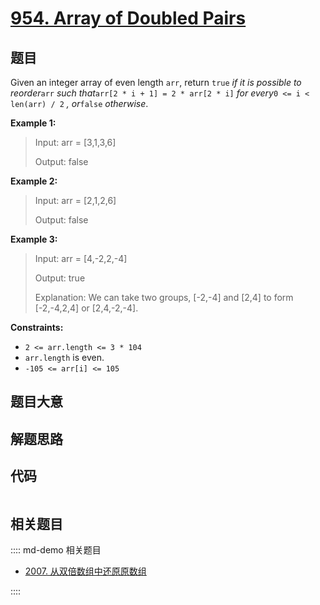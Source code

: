 # [954. Array of Doubled Pairs](https://leetcode.com/problems/array-of-doubled-pairs/)

## 题目

Given an integer array of even length `arr`, return `true` _if it is possible
to reorder_`arr` _such that_`arr[2 * i + 1] = 2 * arr[2 * i]` _for every_`0 <=
i < len(arr) / 2` _, or_`false` _otherwise_.



**Example 1:**

> Input: arr = [3,1,3,6]
> 
> Output: false

**Example 2:**

> Input: arr = [2,1,2,6]
> 
> Output: false

**Example 3:**

> Input: arr = [4,-2,2,-4]
> 
> Output: true
> 
> Explanation: We can take two groups, [-2,-4] and [2,4] to form [-2,-4,2,4] or [2,4,-2,-4].

**Constraints:**

  * `2 <= arr.length <= 3 * 104`
  * `arr.length` is even.
  * `-105 <= arr[i] <= 105`


## 题目大意

## 解题思路

## 代码

```javascript

```

## 相关题目

:::: md-demo 相关题目
- [2007. 从双倍数组中还原原数组](https://leetcode.com/problems/find-original-array-from-doubled-array)

::::
